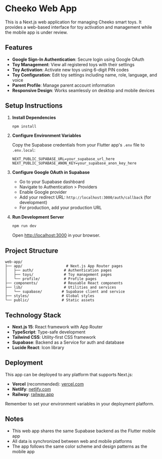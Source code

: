 # Cheeko Web App

This is a Next.js web application for managing Cheeko smart toys. It provides a web-based interface for toy activation and management while the mobile app is under review.

## Features

- **Google Sign-In Authentication**: Secure login using Google OAuth
- **Toy Management**: View all registered toys with their settings
- **Toy Activation**: Activate new toys using 6-digit PIN codes
- **Toy Configuration**: Edit toy settings including name, role, language, and voice
- **Parent Profile**: Manage parent account information
- **Responsive Design**: Works seamlessly on desktop and mobile devices

## Setup Instructions

1. **Install Dependencies**
   ```bash
   npm install
   ```

2. **Configure Environment Variables**
   
   Copy the Supabase credentials from your Flutter app's `.env` file to `.env.local`:
   ```
   NEXT_PUBLIC_SUPABASE_URL=your_supabase_url_here
   NEXT_PUBLIC_SUPABASE_ANON_KEY=your_supabase_anon_key_here
   ```

3. **Configure Google OAuth in Supabase**
   
   - Go to your Supabase dashboard
   - Navigate to Authentication > Providers
   - Enable Google provider
   - Add your redirect URL: `http://localhost:3000/auth/callback` (for development)
   - For production, add your production URL

4. **Run Development Server**
   ```bash
   npm run dev
   ```
   
   Open [http://localhost:3000](http://localhost:3000) in your browser.

## Project Structure

```
web-app/
├── app/                    # Next.js App Router pages
│   ├── auth/              # Authentication pages
│   ├── toys/              # Toy management pages
│   └── profile/           # Profile pages
├── components/            # Reusable React components
├── lib/                   # Utilities and services
│   └── supabase/         # Supabase client and service
├── styles/               # Global styles
└── public/               # Static assets
```

## Technology Stack

- **Next.js 15**: React framework with App Router
- **TypeScript**: Type-safe development
- **Tailwind CSS**: Utility-first CSS framework
- **Supabase**: Backend as a Service for auth and database
- **Lucide React**: Icon library

## Deployment

This app can be deployed to any platform that supports Next.js:

- **Vercel** (recommended): [vercel.com](https://vercel.com)
- **Netlify**: [netlify.com](https://netlify.com)
- **Railway**: [railway.app](https://railway.app)

Remember to set your environment variables in your deployment platform.

## Notes

- This web app shares the same Supabase backend as the Flutter mobile app
- All data is synchronized between web and mobile platforms
- The app follows the same color scheme and design patterns as the mobile app